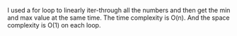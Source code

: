 I used a for loop to linearly iter-through all the numbers and then get the min and max value at the same time.
The time complexity is O(n).
And the space complexity is O(1) on each loop.